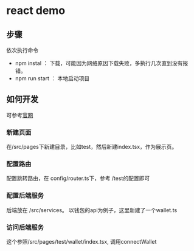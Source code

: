 # react demo

## 步骤
依次执行命令
- npm instal ： 下载，可能因为网络原因下载失败，多执行几次直到没有报错。
- npm run start ： 本地启动项目


## 如何开发
可参考[官网](https://pro.ant.design/zh-CN/docs/new-page)

### 新建页面
在/src/pages下新建目录，比如test，然后新建index.tsx，作为展示页。

### 配置路由
配置跳转路由，在 config/router.ts下，参考 /test的配置即可

### 配置后端服务
后端放在 /src/services。
以钱包的api为例子，这里新建了一个wallet.ts

### 访问后端服务
这个参照/src/pages/test/wallet/index.tsx, 调用connectWallet
